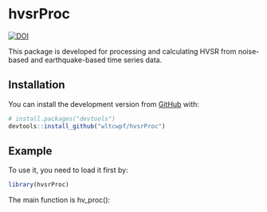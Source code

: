 
<!-- README.md is generated from README.Rmd. Please edit that file -->
hvsrProc
========

<!-- badges: start -->
[![DOI](https://zenodo.org/badge/358467058.svg)](https://zenodo.org/badge/latestdoi/358467058)

<!-- badges: end -->
This package is developed for processing and calculating HVSR from noise-based and earthquake-based time series data.

Installation
------------

You can install the development version from [GitHub](https://github.com/) with:

``` r
# install.packages("devtools")
devtools::install_github("wltcwpf/hvsrProc")
```

Example
-------

To use it, you need to load it first by:

``` r
library(hvsrProc)
```

The main function is hv\_proc():
